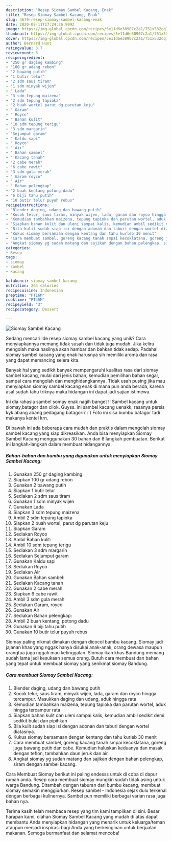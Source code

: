 ```yaml
---
description: "Resep Siomay Sambel Kacang, Enak"
title: "Resep Siomay Sambel Kacang, Enak"
slug: 4679-resep-siomay-sambel-kacang-enak
date: 2020-08-11T17:24:26.909Z
image: https://img-global.cpcdn.com/recipes/5e11d6e38907c2a1/751x532cq70/siomay-sambel-kacang-foto-resep-utama.jpg
thumbnail: https://img-global.cpcdn.com/recipes/5e11d6e38907c2a1/751x532cq70/siomay-sambel-kacang-foto-resep-utama.jpg
cover: https://img-global.cpcdn.com/recipes/5e11d6e38907c2a1/751x532cq70/siomay-sambel-kacang-foto-resep-utama.jpg
author: Bernard Hunt
ratingvalue: 3.7
reviewcount: 3
recipeingredient:
- "250 gr daging kambing"
- "100 gr udang rebon"
- "2 bawang putih"
- "1 butir telur"
- "2 sdm saus tiram"
- "1 sdm minyak wijen"
- " Lada"
- "3 sdm tepung maizena"
- "2 sdm tepung tapioka"
- "2 buah wortel parut dg parutan keju"
- " Garam"
- " Royco"
- " Bahan kulit"
- "10 sdm tepung terigu"
- "3 sdm margarin"
- "Sejumput garam"
- " Kaldu sapi"
- " Royco"
- " Air"
- " Bahan sambel"
- " Kacang tanah"
- "2 cabe merah"
- "6 cabe rawit"
- "3 sdm gula merah"
- " Garam royco"
- " Air"
- " Bahan pelengkap"
- "2 buah kentang potong dadu"
- "6 biji tahu putih"
- "10 butir telur puyuh rebus"
recipeinstructions:
- "Blender daging, udang dan bawang putih"
- "Kocok telur, saus tiram, minyak wijen, lada, garam dan royco hingga tercampur. Masukkan daging dan udang, aduk hingga rata"
- "Kemudian tambahkan maizena, tepung tapioka dan parutan wortel, aduk hingga tercampur rata"
- "Siapkan bahan kulit dan uleni sampai kalis, kemudian ambil sedikit demi sedikit bulat dan pipihkan"
- "Bila kulit sudah siap isi dengan adonan dan taburi dengan wortel diatasnya."
- "Kukus siomay bersamaan dengan kentang dan tahu kurleb 30 menit"
- "Cara membuat sambel, goreng kacang tanah smpai kecoklatana, goreng juga bawang putih dan cabe. Kemudian haluskan keduanya dan masak dengan teflon, tambahkan daun jeruk dan air."
- "Angkat siomay yg sudah matang dan sajikan dengan bahan pelengkap, siram dengan sambel kacang."
categories:
- Resep
tags:
- siomay
- sambel
- kacang

katakunci: siomay sambel kacang 
nutrition: 264 calories
recipecuisine: Indonesian
preptime: "PT16M"
cooktime: "PT45M"
recipeyield: "3"
recipecategory: Dessert

---
```



![Siomay Sambel Kacang](https://img-global.cpcdn.com/recipes/5e11d6e38907c2a1/751x532cq70/siomay-sambel-kacang-foto-resep-utama.jpg)

Sedang mencari ide resep siomay sambel kacang yang unik? Cara menyiapkannya memang tidak susah dan tidak juga mudah. Jika keliru mengolah maka hasilnya akan hambar dan bahkan tidak sedap. Padahal siomay sambel kacang yang enak harusnya sih memiliki aroma dan rasa yang dapat memancing selera kita.

Banyak hal yang sedikit banyak mempengaruhi kualitas rasa dari siomay sambel kacang, mulai dari jenis bahan, kemudian pemilihan bahan segar, sampai cara mengolah dan menghidangkannya. Tidak usah pusing jika mau menyiapkan siomay sambel kacang enak di mana pun anda berada, karena asal sudah tahu triknya maka hidangan ini dapat jadi sajian istimewa.

Ini dia rahasia sambel somay enak nagih banget !! Sambel kacang untuk siomay,batagor dan cilok. Guyss. ini sambel kacang uenakk, rasanya persis kyk abang abang pedagang batagorrr :&#39;) Foto ini sisa bumbu batagor tadi makanya kentel krn.


Di bawah ini ada beberapa cara mudah dan praktis dalam mengolah siomay sambel kacang yang siap dikreasikan. Anda bisa menyiapkan Siomay Sambel Kacang menggunakan 30 bahan dan 8 langkah pembuatan. Berikut ini langkah-langkah dalam membuat hidangannya.

<!--inarticleads1-->

##### Bahan-bahan dan bumbu yang digunakan untuk menyiapkan Siomay Sambel Kacang:

1. Gunakan 250 gr daging kambing
1. Siapkan 100 gr udang rebon
1. Gunakan 2 bawang putih
1. Siapkan 1 butir telur
1. Sediakan 2 sdm saus tiram
1. Gunakan 1 sdm minyak wijen
1. Gunakan  Lada
1. Siapkan 3 sdm tepung maizena
1. Ambil 2 sdm tepung tapioka
1. Siapkan 2 buah wortel, parut dg parutan keju
1. Siapkan  Garam
1. Sediakan  Royco
1. Ambil  Bahan kulit:
1. Ambil 10 sdm tepung terigu
1. Sediakan 3 sdm margarin
1. Sediakan Sejumput garam
1. Gunakan  Kaldu sapi
1. Sediakan  Royco
1. Sediakan  Air
1. Gunakan  Bahan sambel:
1. Sediakan  Kacang tanah
1. Gunakan 2 cabe merah
1. Siapkan 6 cabe rawit
1. Ambil 3 sdm gula merah
1. Sediakan  Garam, royco
1. Gunakan  Air
1. Sediakan  Bahan pelengkap:
1. Ambil 2 buah kentang, potong dadu
1. Gunakan 6 biji tahu putih
1. Gunakan 10 butir telur puyuh rebus


Siomay paling nikmat dimakan dengan dicocol bumbu kacang. Siomay jadi jajanan khas yang nggak hanya disukai anak-anak, orang dewasa maupun orangtua juga nggak mau ketinggalan. Siomay ikan khas Bandung memang sudah lama jadi kesukaan semua orang. Butuh cara membuat dan bahan yang tepat untuk membuat siomay yang senikmat siomay Bandung. 

<!--inarticleads2-->

##### Cara membuat Siomay Sambel Kacang:

1. Blender daging, udang dan bawang putih
1. Kocok telur, saus tiram, minyak wijen, lada, garam dan royco hingga tercampur. Masukkan daging dan udang, aduk hingga rata
1. Kemudian tambahkan maizena, tepung tapioka dan parutan wortel, aduk hingga tercampur rata
1. Siapkan bahan kulit dan uleni sampai kalis, kemudian ambil sedikit demi sedikit bulat dan pipihkan
1. Bila kulit sudah siap isi dengan adonan dan taburi dengan wortel diatasnya.
1. Kukus siomay bersamaan dengan kentang dan tahu kurleb 30 menit
1. Cara membuat sambel, goreng kacang tanah smpai kecoklatana, goreng juga bawang putih dan cabe. Kemudian haluskan keduanya dan masak dengan teflon, tambahkan daun jeruk dan air.
1. Angkat siomay yg sudah matang dan sajikan dengan bahan pelengkap, siram dengan sambel kacang.


Cara Membuat Siomay berikut ini paling endesss untuk di coba di dapur rumah anda. Resep cara membuat siomay mungkin sudah tidak asing untuk warga Bandung. Ditambah dengan taburan dari bumbu kacang, membuat siomay semakin menggiurkan. Resep sambel - Indonesia sejak dulu terkenal dengan berbagai kulinernya. Sambel pun memiliki berbagai varian rasa juga bahan nya. 

Terima kasih telah membaca resep yang tim kami tampilkan di sini. Besar harapan kami, olahan Siomay Sambel Kacang yang mudah di atas dapat membantu Anda menyiapkan hidangan yang menarik untuk keluarga/teman ataupun menjadi inspirasi bagi Anda yang berkeinginan untuk berjualan makanan. Semoga bermanfaat dan selamat mencoba!
